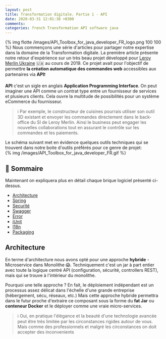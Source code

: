 ```yaml
---
layout: post
title: Transformation digitale. Partie 1 - API
date: 2020-03-31 12:01:38 +0300
comments: 
categories: french Transformation API software java
---
```


{% img flotte /images/API_Toolbox_for_java_developer_FR_logo.png 100 100 %}
Nous commençons une série d'articles pour partager notre expertise dans la domaine de la Transformation digitale. 
La première article présente notre retour d'expérience sur un très beau projet développé pour [Leroy Merlin Ukraine](https://leroymerlin.ua) 🇺🇦 au cours de 2019. 
Ce projet avait pour l'objectif de permettre **la création automatique des commandes web** accessibles aux partenaires via **API**❗️

<!-- more -->
**API** c'est un sigle en anglais **Application Programming Interface**. 
On peut imaginer une API comme un contrat type entre un fournisseur de services et plusieurs clients. 
Cela ouvre la multitude de possibilités pour un système eCommerce du fournisseur.
> ℹ️️ Par exemple, le constructeur de cuisines pourrais utiliser son outil 3D existant et envoyer les commandes directement 
dans le back-office du SI de Leroy Merlin. 
Ainsi le business peut engager les nouvelles collaborations tout en assurant le contrôle sur les commandes et les paiements.

Le schéma suivant met en évidence quelques outils techniques qui se trouvent dans notre boite d'outils préférés pour ce genre de projet:  
{% img /images/API_Toolbox_for_java_developer_FR.gif %}

## &#128214; Sommaire

Maintenant on expliquera plus en détail chaque brique logiciel présenté ci-dessus.

* [Architecture](#Architecture)
* [Spring](#Spring)
* [Securité](#Security)
* [Swagger](#Swagger)
* [Error](#error)
* [jUnit](#jUnit)
* [I18n](#i18n)
* [Packaging](#packaging)

## <a name="Architecture"></a> Architecture
En terme d'architecture nous avons opté pour une approche **hybride** - Microservice dans Monolithe 😱. 
Techniquement c'est un jar à part entier avec toute la logique centré API (configuration, sécurité, controllers REST), 
mais qui se trouve à l'intérieur du monolithe. 

Pourquoi une telle approche ? En fait, le déploiement indépendant est un processus assez délicat dans l'échelle 
d'une grande entreprise (hébergement, sécu, réseaux, etc.) 
Mais cette approche hybride permettra dans le futur proche d'extraire ce composant sous la forme du **fat Jar** 
ou **conteneur Docker** et le déployer  comme une vraie micro-services. 

> ℹ️️ Oui, en pratique l'élégance et la beauté d'une technologie avancée peut être très limitée par les circonstances rigides autour de vous. 
> Mais comme des professionnels et malgré les circonstances on doit accepter des inconvenients  




